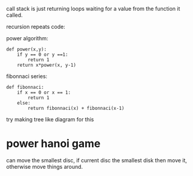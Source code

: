 call stack is just returning loops waiting for a value from the function it called.

recursion repeats code:

power algorithm:
```
def power(x,y):
    if y == 0 or y ==1:
        return 1
    return x*power(x, y-1)

```

fibonnaci series:

```
def fibonnaci:
    if x == 0 or x == 1:
        return 1
    else:
        return fibonnaci(x) + fibonnaci(x-1)
```

try making tree like diagram for this

# power hanoi game

can move the smallest disc, if current disc the smallest disk then move it, otherwise move things around.


